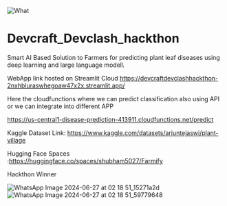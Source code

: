 
![What](https://github.com/shubham5027/Devcraft_Devclash_hackthon/assets/132193443/dd135b3e-b718-4d1f-a5b2-438520708c09)




# Devcraft_Devclash_hackthon
Smart AI Based Solution to Farmers for predicting plant leaf diseases using deep learning and large language model\

WebApp link hosted on Streamlit Cloud 
https://devcraftdevclashhackthon-2nxhbluraswhegoaw47x2x.streamlit.app/


Here the cloudfunctions where we can predict classification also using API or we can integrate into different APP

https://us-central1-disease-prediction-413911.cloudfunctions.net/predict


Kaggle Dataset Link: https://www.kaggle.com/datasets/arjuntejaswi/plant-village

Hugging Face Spaces :https://huggingface.co/spaces/shubham5027/Farmify

Hackthon Winner 



![WhatsApp Image 2024-06-27 at 02 18 51_15271a2d](https://github.com/shubham5027/Devcraft_Devclash_hackthon/assets/132193443/089193ee-d29a-4df9-96d0-a4ea7137a29d)
![WhatsApp Image 2024-06-27 at 02 18 51_59779648](https://github.com/shubham5027/Devcraft_Devclash_hackthon/assets/132193443/f2ad43e1-9bd9-4be3-9cf1-d68c886afe24)




